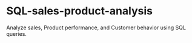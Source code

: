 # SQL-sales-product-analysis
Analyze sales, Product performance, and Customer behavior using SQL queries.
